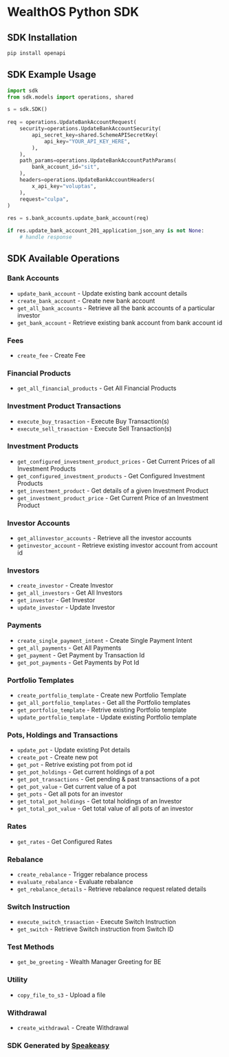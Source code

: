 # WealthOS Python SDK

<!-- Start SDK Installation -->
## SDK Installation

```bash
pip install openapi
```
<!-- End SDK Installation -->

<!-- Start SDK Example Usage -->
## SDK Example Usage

```python
import sdk
from sdk.models import operations, shared

s = sdk.SDK()
    
req = operations.UpdateBankAccountRequest(
    security=operations.UpdateBankAccountSecurity(
        api_secret_key=shared.SchemeAPISecretKey(
            api_key="YOUR_API_KEY_HERE",
        ),
    ),
    path_params=operations.UpdateBankAccountPathParams(
        bank_account_id="sit",
    ),
    headers=operations.UpdateBankAccountHeaders(
        x_api_key="voluptas",
    ),
    request="culpa",
)
    
res = s.bank_accounts.update_bank_account(req)

if res.update_bank_account_201_application_json_any is not None:
    # handle response
```
<!-- End SDK Example Usage -->

<!-- Start SDK Available Operations -->
## SDK Available Operations

### Bank Accounts

* `update_bank_account` - Update existing bank account details
* `create_bank_account` - Create new bank account
* `get_all_bank_accounts` - Retrieve all the bank accounts of a particular investor
* `get_bank_account` - Retrieve existing bank account from bank account id

### Fees

* `create_fee` - Create Fee

### Financial Products

* `get_all_financial_products` - Get All Financial Products

### Investment Product Transactions

* `execute_buy_trasaction` - Execute Buy Transaction(s)
* `execute_sell_trasaction` - Execute Sell Transaction(s)

### Investment Products

* `get_configured_investment_product_prices` - Get Current Prices of all Investment Products
* `get_configured_investment_products` - Get Configured Investment Products
* `get_investment_product` - Get details of a given Investment Product
* `get_investment_product_price` - Get Current Price of an Investment Product

### Investor Accounts

* `get_allinvestor_accounts` - Retrieve all the investor accounts
* `getinvestor_account` - Retrieve existing investor account from account id

### Investors

* `create_investor` - Create Investor
* `get_all_investors` - Get All Investors
* `get_investor` - Get Investor
* `update_investor` - Update Investor

### Payments

* `create_single_payment_intent` - Create Single Payment Intent
* `get_all_payments` - Get All Payments
* `get_payment` - Get Payment by Transaction Id
* `get_pot_payments` - Get Payments by Pot Id

### Portfolio Templates

* `create_portfolio_template` - Create new Portfolio Template
* `get_all_portfolio_templates` - Get all the Portfolio templates
* `get_portfolio_template` - Retrive existing Portfolio template
* `update_portfolio_template` - Update existing Portfolio template

### Pots, Holdings and Transactions

* `update_pot` - Update existing Pot details
* `create_pot` - Create new pot
* `get_pot` - Retrive existing pot from pot id
* `get_pot_holdings` - Get current holdings of a pot
* `get_pot_transactions` - Get pending & past transactions of a pot
* `get_pot_value` - Get current value of a pot
* `get_pots` - Get all pots for an investor
* `get_total_pot_holdings` - Get total holdings of an Investor
* `get_total_pot_value` - Get total value of all pots of an investor

### Rates

* `get_rates` - Get Configured Rates

### Rebalance

* `create_rebalance` - Trigger rebalance process
* `evaluate_rebalance` - Evaluate rebalance
* `get_rebalance_details` - Retrieve rebalance request related details

### Switch Instruction

* `execute_switch_trasaction` - Execute Switch Instruction
* `get_switch` - Retrieve Switch instruction from Switch ID

### Test Methods

* `get_be_greeting` - Wealth Manager Greeting for BE

### Utility

* `copy_file_to_s3` - Upload a file

### Withdrawal

* `create_withdrawal` - Create Withdrawal

<!-- End SDK Available Operations -->

### SDK Generated by [Speakeasy](https://docs.speakeasyapi.dev/docs/using-speakeasy/client-sdks)
